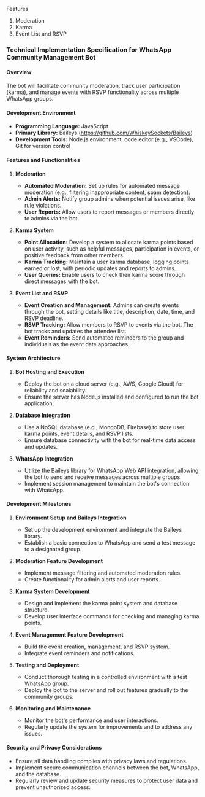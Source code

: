Features
1. Moderation
2. Karma
3. Event List and RSVP

### Technical Implementation Specification for WhatsApp Community Management Bot

#### Overview
The bot will facilitate community moderation, track user participation (karma), and manage events with RSVP functionality across multiple WhatsApp groups.

#### Development Environment
- **Programming Language:** JavaScript
- **Primary Library:** Baileys (https://github.com/WhiskeySockets/Baileys)
- **Development Tools:** Node.js environment, code editor (e.g., VSCode), Git for version control

#### Features and Functionalities

1. **Moderation**
   - **Automated Moderation:** Set up rules for automated message moderation (e.g., filtering inappropriate content, spam detection).
   - **Admin Alerts:** Notify group admins when potential issues arise, like rule violations.
   - **User Reports:** Allow users to report messages or members directly to admins via the bot.

2. **Karma System**
   - **Point Allocation:** Develop a system to allocate karma points based on user activity, such as helpful messages, participation in events, or positive feedback from other members.
   - **Karma Tracking:** Maintain a user karma database, logging points earned or lost, with periodic updates and reports to admins.
   - **User Queries:** Enable users to check their karma score through direct messages with the bot.

3. **Event List and RSVP**
   - **Event Creation and Management:** Admins can create events through the bot, setting details like title, description, date, time, and RSVP deadline.
   - **RSVP Tracking:** Allow members to RSVP to events via the bot. The bot tracks and updates the attendee list.
   - **Event Reminders:** Send automated reminders to the group and individuals as the event date approaches.

#### System Architecture

1. **Bot Hosting and Execution**
   - Deploy the bot on a cloud server (e.g., AWS, Google Cloud) for reliability and scalability.
   - Ensure the server has Node.js installed and configured to run the bot application.

2. **Database Integration**
   - Use a NoSQL database (e.g., MongoDB, Firebase) to store user karma points, event details, and RSVP lists.
   - Ensure database connectivity with the bot for real-time data access and updates.

3. **WhatsApp Integration**
   - Utilize the Baileys library for WhatsApp Web API integration, allowing the bot to send and receive messages across multiple groups.
   - Implement session management to maintain the bot's connection with WhatsApp.

#### Development Milestones

1. **Environment Setup and Baileys Integration**
   - Set up the development environment and integrate the Baileys library.
   - Establish a basic connection to WhatsApp and send a test message to a designated group.

2. **Moderation Feature Development**
   - Implement message filtering and automated moderation rules.
   - Create functionality for admin alerts and user reports.

3. **Karma System Development**
   - Design and implement the karma point system and database structure.
   - Develop user interface commands for checking and managing karma points.

4. **Event Management Feature Development**
   - Build the event creation, management, and RSVP system.
   - Integrate event reminders and notifications.

5. **Testing and Deployment**
   - Conduct thorough testing in a controlled environment with a test WhatsApp group.
   - Deploy the bot to the server and roll out features gradually to the community groups.

6. **Monitoring and Maintenance**
   - Monitor the bot's performance and user interactions.
   - Regularly update the system for improvements and to address any issues.

#### Security and Privacy Considerations

- Ensure all data handling complies with privacy laws and regulations.
- Implement secure communication channels between the bot, WhatsApp, and the database.
- Regularly review and update security measures to protect user data and prevent unauthorized access.
